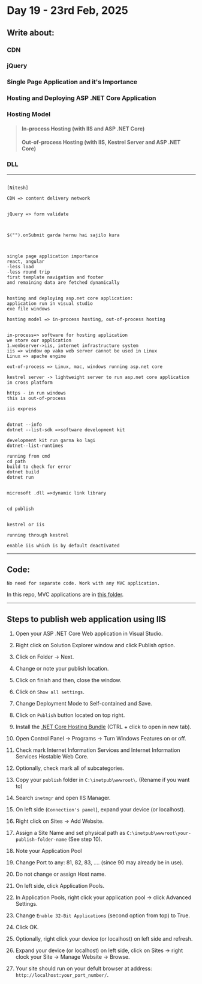# Day 19 - 23rd Feb, 2025

## Write about:

### CDN

### jQuery

### Single Page Application and it's Importance

### Hosting and Deploying ASP .NET Core Application

### Hosting Model
> #### In-process Hosting (with IIS and ASP .NET Core)
> #### Out-of-process Hosting (with IIS, Kestrel Server and ASP .NET Core)

### DLL

---

```

[Nitesh]

CDN => content delivery network


jQuery => form validate



$("").onSubmit garda hernu hai sajilo kura



single page application importance
react, angular
-less load
-less round trip 
first template navigation and footer 
and remaining data are fetched dynamically


hosting and deploying asp.net core application:
application run in visual studio
exe file windows 

hosting model => in-process hosting, out-of-process hosting


in-process=> software for hosting application
we store our application
1.wenbserver->iis, internet infrastructure system
iis => window op vako web server cannot be used in Linux
Linux => apache engine 

out-of-process => Linux, mac, windows running asp.net core

kestrel server -> lightweight server to run asp.net core application in cross platform

https - in run windows
this is out-of-process

iis express


dotnot --info
dotnet --list-sdk =>software development kit

development kit run garna ko lagi
dotnet--list-runtimes

running from cmd
cd path
build to check for error
dotnet build
dotnet run


microsoft .dll =>dynamic link library


cd publish


kestrel or iis

running through kestrel 

enable iis which is by default deactivated

```

---

## Code:

`No need for separate code. Work with any MVC application.`

In this repo, MVC applications are in [this folder](../applications/).

---

## Steps to publish web application using IIS

1. Open your ASP .NET Core Web application in Visual Studio.

2. Right click on Solution Explorer window and click Publish option.

3. Click on Folder -> Next.

4. Change or note your publish location.

5. Click on finish and then, close the window.

6. Click on `Show all settings`.

7. Change Deployment Mode to Self-contained and Save.

8. Click on `Publish` button located on top right.

9. Install the [.NET Core Hosting Bundle](https://dotnet.microsoft.com/permalink/dotnetcore-current-windows-runtime-bundle-installer) (CTRL + click to open in new tab).

10. Open Control Panel -> Programs -> Turn Windows Features on or off.

11. Check mark Internet Information Services and Internet Information Services Hostable Web Core.

12. Optionally, check mark all of subcategories.

13. Copy your `publish` folder in `C:\inetpub\wwwroot\`. (Rename if you want to)

14. Search `inetmgr` and open IIS Manager.

15. On left side (`Connection's panel`), expand your device (or localhost).

16. Right click on Sites -> Add Website.

17. Assign a Site Name and set physical path as `C:\inetpub\wwwroot\your-publish-folder-name` (See step 10).

18. Note your Application Pool

19. Change Port to any: 81, 82, 83, .... (since 90 may already be in use).

20. Do not change or assign Host name.

21. On left side, click Application Pools.

22. In Application Pools, right click your application pool -> click Advanced Settings.

23. Change `Enable 32-Bit Applications` (second option from top) to True.

24. Click OK.

25. Optionally, right click your device (or localhost) on left side and refresh.

26. Expand your device (or localhost) on left side, click on Sites -> right clock your Site -> Manage Website -> Browse.

27. Your site should run on your defult browser at address: `http://localhost:your_port_number/`.
